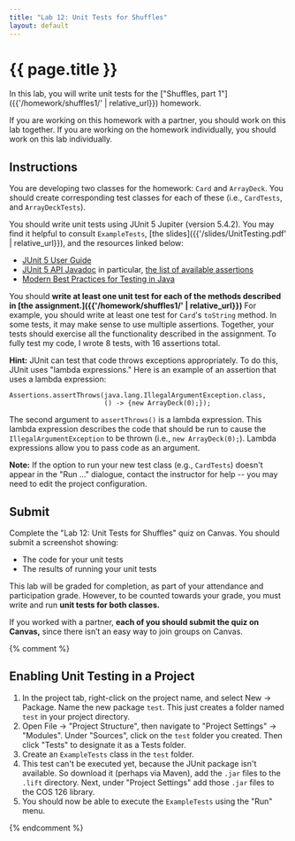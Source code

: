 ```yaml
---
title: "Lab 12: Unit Tests for Shuffles"
layout: default
---
```


# {{ page.title }}
In this lab, you will write unit tests for the ["Shuffles, part 1"]({{'/homework/shuffles1/' | relative_url}}) homework.

If you are working on this homework with a partner, you should work on this lab together. If you are working on the homework individually, you should work on this lab individually.

## Instructions
You are developing two classes for the homework: `Card` and `ArrayDeck`. You should create corresponding test classes for each of these (i.e., `CardTests`, and `ArrayDeckTests`).

You should write unit tests using JUnit 5 Jupiter (version 5.4.2). You may find it helpful to consult `ExampleTests`, [the slides]({{'/slides/UnitTesting.pdf' | relative_url}}), and the resources linked below:

- [JUnit 5 User Guide](http://junit.org/junit5/docs/current/user-guide/)
- [JUnit 5 API Javadoc](https://junit.org/junit5/docs/5.4.2/api/) in particular, [the list of available assertions](https://junit.org/junit5/docs/5.4.2/api/org/junit/jupiter/api/Assertions.html)
- [Modern Best Practices for Testing in Java](https://phauer.com/2019/modern-best-practices-testing-java/)

You should **write at least one unit test for each of the methods described in [the assignment.]({{'/homework/shuffles1/' | relative_url}})** For example, you should write at least one test for `Card`'s `toString` method. In some tests, it may make sense to use multiple assertions. Together, your tests should exercise all the functionality described in the assignment. To fully test my code, I wrote 8 tests, with 16 assertions total.

**Hint:**
JUnit can test that code throws exceptions appropriately. To do this, JUnit uses "lambda expressions." Here is an example of an assertion that uses a lambda expression:
```
Assertions.assertThrows(java.lang.IllegalArgumentException.class,
                        () -> {new ArrayDeck(0);});
```
The second argument to `assertThrows()` is a lambda expression. This lambda expression describes the code that should be run to cause the `IllegalArgumentException` to be thrown (i.e., `new ArrayDeck(0);`). Lambda expressions allow you to pass code as an argument.

**Note:**
If the option to run your new test class (e.g., `CardTests`) doesn't appear in the "Run ..." dialogue, contact the instructor for help -- you may need to edit the project configuration.

## Submit
Complete the "Lab 12: Unit Tests for Shuffles" quiz on Canvas. You should submit a screenshot showing:

- The code for your unit tests
- The results of running your unit tests

This lab will be graded for completion, as part of your attendance and participation grade. However, to be counted towards your grade, you must write and run **unit tests for both classes.**

If you worked with a partner, **each of you should submit the quiz on Canvas,** since there isn’t an easy way to join groups on Canvas.

{% comment %}

## Enabling Unit Testing in a Project

1. In the project tab, right-click on the project name, and select New -> Package. Name the new package `test`. This just creates a folder named `test` in your project directory.
2. Open File -> "Project Structure", then navigate to "Project Settings" -> "Modules". Under "Sources", click on the `test` folder you created. Then click "Tests" to designate it as a Tests folder.
3. Create an `ExampleTests` class in the `test` folder.
4. This test can't be executed yet, because the JUnit package isn't available. So download it (perhaps via Maven), add the `.jar` files to the `.lift` directory. Next, under "Project Settings" add those `.jar` files to the COS 126 library.
5. You should now be able to execute the `ExampleTests` using the "Run" menu.

{% endcomment %}
